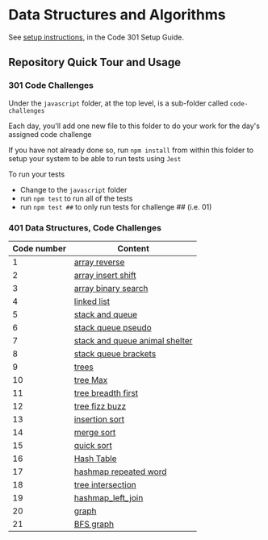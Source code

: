 # Data Structures and Algorithms

See [setup instructions](https://codefellows.github.io/setup-guide/code-301/3-code-challenges), in the Code 301 Setup Guide.

## Repository Quick Tour and Usage

### 301 Code Challenges

Under the `javascript` folder, at the top level, is a sub-folder called `code-challenges`

Each day, you'll add one new file to this folder to do your work for the day's assigned code challenge

If you have not already done so, run `npm install` from within this folder to setup your system to be able to run tests using `Jest`

To run your tests

- Change to the `javascript` folder
- run `npm test` to run all of the tests
- run `npm test ##` to only run tests for challenge ## (i.e. 01)

### 401 Data Structures, Code Challenges

|Code number |  Content |
| ------------ | -------------|
| 1  | [array reverse](./python/code_challenges/array-reverse/README.md)|
| 2  | [array insert shift](./python/code_challenges/array-insert-shift/README.md)|
| 3  | [array binary search](./python/code_challenges/array-binary-search/README.md)|
| 4  | [linked list](./python/code_challenges/linked_list/README.md)|
| 5  | [stack and queue](./python/code_challenges/stack_and_queue/README.md)|
| 6  | [stack queue pseudo](./python/code_challenges/stack_queue_pseudo/README.md)|
| 7  | [stack and queue animal shelter](./python/code_challenges/stack_queue_animal_shelter/README.md)|
| 8  | [stack queue brackets](./python/code_challenges/stack_queue_brackets/README.md)|
| 9  | [trees](./python/code_challenges/trees/README.md)|
| 10  | [tree Max](./python/code_challenges/trees/README_tree_max.md)|
| 11  | [tree breadth first](./python/code_challenges/trees/README_tree_breadth_first.md)|
| 12  | [tree fizz buzz](./python/code_challenges/trees/README_tree_fizz_buzz.md)|
| 13  | [insertion sort](./python/code_challenges/insertion_sort/BLOG.md)|
| 14  | [merge sort](./python/code_challenges/merge_sort/README.md)|
| 15  | [quick sort](./python/code_challenges/quick_sort/README.md)|
| 16  | [Hash Table](./python/code_challenges/hash_table/README.md)|
| 17  | [hashmap repeated word](./python/code_challenges/hash_table/Repated_README.md)|
| 18  | [tree intersection](./python/code_challenges/tree_intersection/README.md)|
| 19  | [hashmap_left_join](./python/code_challenges/hashmap_left_join/README.md)|
| 20  | [graph](./python/code_challenges/graph/README.md)|
| 21  | [BFS graph](./python/code_challenges/graph/BFS_README.md)|


